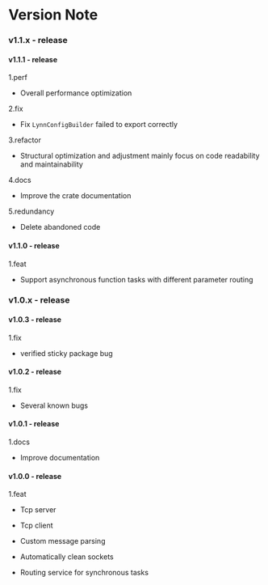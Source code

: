 # Version Note

### v1.1.x - release

#### v1.1.1 - release

1.perf

- Overall performance optimization

2.fix

- Fix `LynnConfigBuilder` failed to export correctly

3.refactor

- Structural optimization and adjustment mainly focus on code readability and maintainability

4.docs

- Improve the crate documentation

5.redundancy

- Delete abandoned code

#### v1.1.0 - release

1.feat

- Support asynchronous function tasks with different parameter routing

### v1.0.x - release

#### v1.0.3 - release

1.fix

- verified sticky package bug

#### v1.0.2 - release

1.fix

- Several known bugs

#### v1.0.1 - release

1.docs

- Improve documentation

#### v1.0.0 - release

1.feat

- Tcp server

- Tcp client

- Custom message parsing

- Automatically clean sockets

- Routing service for synchronous tasks